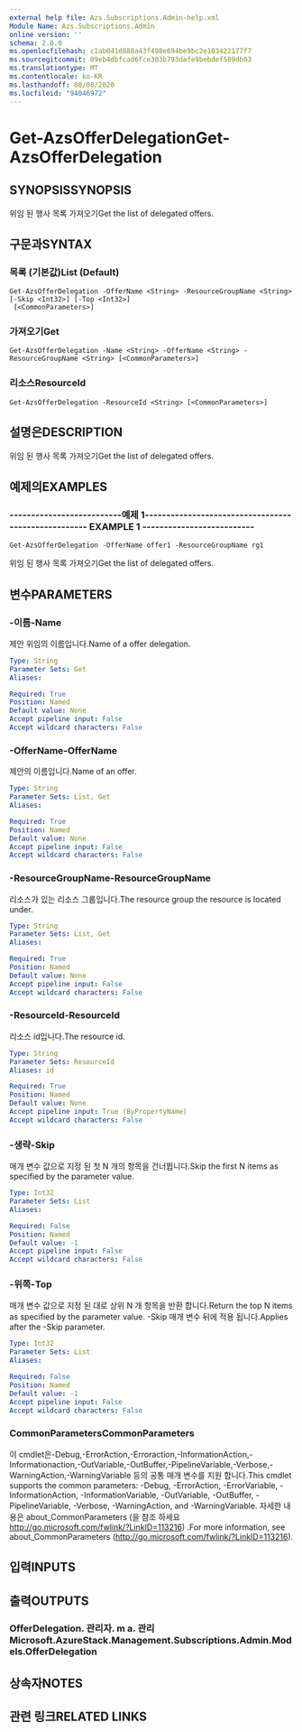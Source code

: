 ```yaml
---
external help file: Azs.Subscriptions.Admin-help.xml
Module Name: Azs.Subscriptions.Admin
online version: ''
schema: 2.0.0
ms.openlocfilehash: c1ab041d888a43f498e694be9bc2e103422177f7
ms.sourcegitcommit: 09eb4dbfcad6fce303b793dafe9bebdef589db03
ms.translationtype: MT
ms.contentlocale: ko-KR
ms.lasthandoff: 08/08/2020
ms.locfileid: "94046972"
---
```

# <span data-ttu-id="eb538-101">Get-AzsOfferDelegation</span><span class="sxs-lookup"><span data-stu-id="eb538-101">Get-AzsOfferDelegation</span></span>

## <span data-ttu-id="eb538-102">SYNOPSIS</span><span class="sxs-lookup"><span data-stu-id="eb538-102">SYNOPSIS</span></span>
<span data-ttu-id="eb538-103">위임 된 행사 목록 가져오기</span><span class="sxs-lookup"><span data-stu-id="eb538-103">Get the list of delegated offers.</span></span>

## <span data-ttu-id="eb538-104">구문과</span><span class="sxs-lookup"><span data-stu-id="eb538-104">SYNTAX</span></span>

### <span data-ttu-id="eb538-105">목록 (기본값)</span><span class="sxs-lookup"><span data-stu-id="eb538-105">List (Default)</span></span>
```
Get-AzsOfferDelegation -OfferName <String> -ResourceGroupName <String> [-Skip <Int32>] [-Top <Int32>]
 [<CommonParameters>]
```

### <span data-ttu-id="eb538-106">가져오기</span><span class="sxs-lookup"><span data-stu-id="eb538-106">Get</span></span>
```
Get-AzsOfferDelegation -Name <String> -OfferName <String> -ResourceGroupName <String> [<CommonParameters>]
```

### <span data-ttu-id="eb538-107">리소스</span><span class="sxs-lookup"><span data-stu-id="eb538-107">ResourceId</span></span>
```
Get-AzsOfferDelegation -ResourceId <String> [<CommonParameters>]
```

## <span data-ttu-id="eb538-108">설명은</span><span class="sxs-lookup"><span data-stu-id="eb538-108">DESCRIPTION</span></span>
<span data-ttu-id="eb538-109">위임 된 행사 목록 가져오기</span><span class="sxs-lookup"><span data-stu-id="eb538-109">Get the list of delegated offers.</span></span>

## <span data-ttu-id="eb538-110">예제의</span><span class="sxs-lookup"><span data-stu-id="eb538-110">EXAMPLES</span></span>

### <span data-ttu-id="eb538-111">--------------------------예제 1--------------------------</span><span class="sxs-lookup"><span data-stu-id="eb538-111">-------------------------- EXAMPLE 1 --------------------------</span></span>
```
Get-AzsOfferDelegation -OfferName offer1 -ResourceGroupName rg1
```

<span data-ttu-id="eb538-112">위임 된 행사 목록 가져오기</span><span class="sxs-lookup"><span data-stu-id="eb538-112">Get the list of delegated offers.</span></span>

## <span data-ttu-id="eb538-113">변수</span><span class="sxs-lookup"><span data-stu-id="eb538-113">PARAMETERS</span></span>

### <span data-ttu-id="eb538-114">-이름</span><span class="sxs-lookup"><span data-stu-id="eb538-114">-Name</span></span>
<span data-ttu-id="eb538-115">제안 위임의 이름입니다.</span><span class="sxs-lookup"><span data-stu-id="eb538-115">Name of a offer delegation.</span></span>

```yaml
Type: String
Parameter Sets: Get
Aliases:

Required: True
Position: Named
Default value: None
Accept pipeline input: False
Accept wildcard characters: False
```

### <span data-ttu-id="eb538-116">-OfferName</span><span class="sxs-lookup"><span data-stu-id="eb538-116">-OfferName</span></span>
<span data-ttu-id="eb538-117">제안의 이름입니다.</span><span class="sxs-lookup"><span data-stu-id="eb538-117">Name of an offer.</span></span>

```yaml
Type: String
Parameter Sets: List, Get
Aliases:

Required: True
Position: Named
Default value: None
Accept pipeline input: False
Accept wildcard characters: False
```

### <span data-ttu-id="eb538-118">-ResourceGroupName</span><span class="sxs-lookup"><span data-stu-id="eb538-118">-ResourceGroupName</span></span>
<span data-ttu-id="eb538-119">리소스가 있는 리소스 그룹입니다.</span><span class="sxs-lookup"><span data-stu-id="eb538-119">The resource group the resource is located under.</span></span>

```yaml
Type: String
Parameter Sets: List, Get
Aliases:

Required: True
Position: Named
Default value: None
Accept pipeline input: False
Accept wildcard characters: False
```

### <span data-ttu-id="eb538-120">-ResourceId</span><span class="sxs-lookup"><span data-stu-id="eb538-120">-ResourceId</span></span>
<span data-ttu-id="eb538-121">리소스 id입니다.</span><span class="sxs-lookup"><span data-stu-id="eb538-121">The resource id.</span></span>

```yaml
Type: String
Parameter Sets: ResourceId
Aliases: id

Required: True
Position: Named
Default value: None
Accept pipeline input: True (ByPropertyName)
Accept wildcard characters: False
```

### <span data-ttu-id="eb538-122">-생략</span><span class="sxs-lookup"><span data-stu-id="eb538-122">-Skip</span></span>
<span data-ttu-id="eb538-123">매개 변수 값으로 지정 된 첫 N 개의 항목을 건너뜁니다.</span><span class="sxs-lookup"><span data-stu-id="eb538-123">Skip the first N items as specified by the parameter value.</span></span>

```yaml
Type: Int32
Parameter Sets: List
Aliases:

Required: False
Position: Named
Default value: -1
Accept pipeline input: False
Accept wildcard characters: False
```

### <span data-ttu-id="eb538-124">-위쪽</span><span class="sxs-lookup"><span data-stu-id="eb538-124">-Top</span></span>
<span data-ttu-id="eb538-125">매개 변수 값으로 지정 된 대로 상위 N 개 항목을 반환 합니다.</span><span class="sxs-lookup"><span data-stu-id="eb538-125">Return the top N items as specified by the parameter value.</span></span>
<span data-ttu-id="eb538-126">-Skip 매개 변수 뒤에 적용 됩니다.</span><span class="sxs-lookup"><span data-stu-id="eb538-126">Applies after the -Skip parameter.</span></span>

```yaml
Type: Int32
Parameter Sets: List
Aliases:

Required: False
Position: Named
Default value: -1
Accept pipeline input: False
Accept wildcard characters: False
```

### <span data-ttu-id="eb538-127">CommonParameters</span><span class="sxs-lookup"><span data-stu-id="eb538-127">CommonParameters</span></span>
<span data-ttu-id="eb538-128">이 cmdlet은-Debug,-ErrorAction,-Erroraction,-InformationAction,-Informationaction,-OutVariable,-OutBuffer,-PipelineVariable,-Verbose,-WarningAction,-WarningVariable 등의 공통 매개 변수를 지원 합니다.</span><span class="sxs-lookup"><span data-stu-id="eb538-128">This cmdlet supports the common parameters: -Debug, -ErrorAction, -ErrorVariable, -InformationAction, -InformationVariable, -OutVariable, -OutBuffer, -PipelineVariable, -Verbose, -WarningAction, and -WarningVariable.</span></span> <span data-ttu-id="eb538-129">자세한 내용은 about_CommonParameters (을 참조 하세요 http://go.microsoft.com/fwlink/?LinkID=113216) .</span><span class="sxs-lookup"><span data-stu-id="eb538-129">For more information, see about_CommonParameters (http://go.microsoft.com/fwlink/?LinkID=113216).</span></span>

## <span data-ttu-id="eb538-130">입력</span><span class="sxs-lookup"><span data-stu-id="eb538-130">INPUTS</span></span>

## <span data-ttu-id="eb538-131">출력</span><span class="sxs-lookup"><span data-stu-id="eb538-131">OUTPUTS</span></span>

### <span data-ttu-id="eb538-132">OfferDelegation. 관리자. m a. 관리</span><span class="sxs-lookup"><span data-stu-id="eb538-132">Microsoft.AzureStack.Management.Subscriptions.Admin.Models.OfferDelegation</span></span>

## <span data-ttu-id="eb538-133">상속자</span><span class="sxs-lookup"><span data-stu-id="eb538-133">NOTES</span></span>

## <span data-ttu-id="eb538-134">관련 링크</span><span class="sxs-lookup"><span data-stu-id="eb538-134">RELATED LINKS</span></span>

